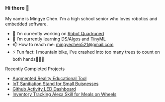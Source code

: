 ### Hi there 👋

My name is Mingye Chen. I'm a high school senior who loves robotics and embedded software. 

- 🔭 I’m currently working on [Robot Quadruped](https://github.com/mingyeeee/spotmicro-mingye)
- 🌱 I’m currently learning [DS/Algos](https://github.com/mingyeeee/DS-and-Algos) and [TinyML](https://github.com/mingyeeee/Teensy4.0-TF-lite-micro)
- 📫 How to reach me: mingyechen521@gmail.com
- ⚡ Fun fact: I mountain bike, I've crashed into too many trees to count on both hands🌳🚵🏻

Recently Completed Projects
- [Augmented Reality Educational Tool](https://github.com/mingyeeee/RUhacks2021)
- [IoT Sanitiation Stand for Small Buisnesses](https://github.com/Mershab99/uOttaHack4)
- [Github Activity LED Dashboard](https://github.com/mingyeeee/GithubActivityLedDashboard)
- [Inventory Tracking Alexa Skill for Meals on Wheels](https://github.com/mingyeeee/ToryTrackerAlexa)
